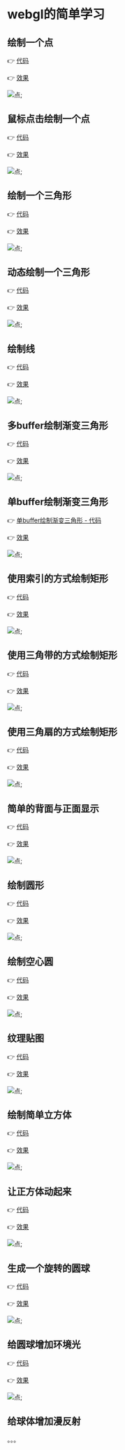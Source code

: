 # webgl的简单学习

## 绘制一个点

👉 [代码](../../demos/webgl/class01.html)

👉 [效果](https://sansui-orz.github.io/blog/demos/webgl/class01.html)

![点](./images/1.jpg);

## 鼠标点击绘制一个点

👉 [代码](../../demos/webgl/class02.html)

👉 [效果](https://sansui-orz.github.io/blog/demos/webgl/class02.html)

![点](./images/2.jpg);

## 绘制一个三角形

👉 [代码](../../demos/webgl/class03.html)

👉 [效果](https://sansui-orz.github.io/blog/demos/webgl/class03.html)

![点](./images/3.jpg);

## 动态绘制一个三角形

👉 [代码](../../demos/webgl/class04.html)

👉 [效果](https://sansui-orz.github.io/blog/demos/webgl/class04.html)

![点](./images/4.jpg);

## 绘制线

👉 [代码](../../demos/webgl/class05.html)

👉 [效果](https://sansui-orz.github.io/blog/demos/webgl/class05.html)

![点](./images/5.jpg);

## 多buffer绘制渐变三角形

👉 [代码](../../demos/webgl/class06.html)

👉 [效果](https://sansui-orz.github.io/blog/demos/webgl/class06.html)

![点](./images/6.jpg);

## 单buffer绘制渐变三角形

👉 [单buffer绘制渐变三角形 - 代码](../../demos/webgl/class07.html)

👉 [效果](https://sansui-orz.github.io/blog/demos/webgl/class07.html)

![点](./images/7.jpg);

## 使用索引的方式绘制矩形

👉 [代码](../../demos/webgl/class08.html)

👉 [效果](https://sansui-orz.github.io/blog/demos/webgl/class08.html)

![点](./images/8.jpg);

## 使用三角带的方式绘制矩形

👉 [代码](../../demos/webgl/class09.html)

👉 [效果](https://sansui-orz.github.io/blog/demos/webgl/class09.html)

![点](./images/9.jpg);

## 使用三角扇的方式绘制矩形

👉 [代码](../../demos/webgl/class10.html)

👉 [效果](https://sansui-orz.github.io/blog/demos/webgl/class10.html)

![点](./images/10.jpg);

## 简单的背面与正面显示

👉 [代码](../../demos/webgl/class11.html)

👉 [效果](https://sansui-orz.github.io/blog/demos/webgl/class11.html)

![点](./images/11.jpg);

## 绘制圆形

👉 [代码](../../demos/webgl/class12.html)

👉 [效果](https://sansui-orz.github.io/blog/demos/webgl/class12.html)

![点](./images/12.jpg);

## 绘制空心圆

👉 [代码](../../demos/webgl/class13.html)

👉 [效果](https://sansui-orz.github.io/blog/demos/webgl/class13.html)

![点](./images/13.jpg);

## 纹理贴图

👉 [代码](../../demos/webgl/class14.html)

👉 [效果](https://sansui-orz.github.io/blog/demos/webgl/class14.html)

![点](./images/14.jpg);

## 绘制简单立方体

👉 [代码](../../demos/webgl/class15.html)

👉 [效果](https://sansui-orz.github.io/blog/demos/webgl/class15.html)

![点](./images/15.jpg);

## 让正方体动起来

👉 [代码](../../demos/webgl/class16.html)

👉 [效果](https://sansui-orz.github.io/blog/demos/webgl/class16.html)

![点](./images/16.jpg);

## 生成一个旋转的圆球

👉 [代码](../../demos/webgl/class18.html)

👉 [效果](https://sansui-orz.github.io/blog/demos/webgl/class18.html)

![点](./images/18.jpg);

## 给圆球增加环境光

👉 [代码](../../demos/webgl/class19.html)

👉 [效果](https://sansui-orz.github.io/blog/demos/webgl/class19.html)

![点](./images/19.jpg);

## 给球体增加漫反射

。。。
